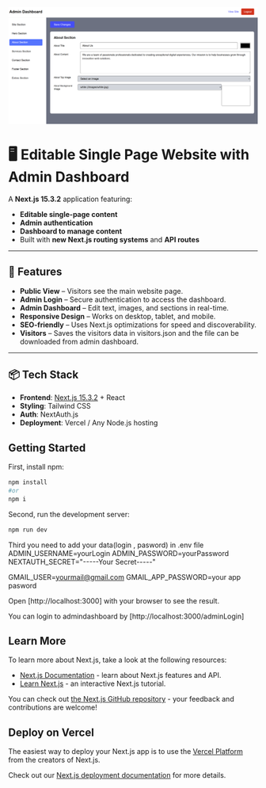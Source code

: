 
![Dashboard Screenshot](/public/images/ss1.png)


# 🖥️ Editable Single Page Website with Admin Dashboard

A **Next.js 15.3.2** application featuring:
- **Editable single-page content**
- **Admin authentication**
- **Dashboard to manage content**
- Built with **new Next.js routing systems** and **API routes**

---

## 🚀 Features
- **Public View** – Visitors see the main website page.
- **Admin Login** – Secure authentication to access the dashboard.
- **Admin Dashboard** – Edit text, images, and sections in real-time.
- **Responsive Design** – Works on desktop, tablet, and mobile.
- **SEO-friendly** – Uses Next.js optimizations for speed and discoverability.
- **Visitors** – Saves the visitors data in visitors.json and the file can be downloaded from admin dashboard.

---

## 📦 Tech Stack
- **Frontend**: [Next.js 15.3.2](https://nextjs.org/) + React
- **Styling**: Tailwind CSS 
- **Auth**: NextAuth.js 
- **Deployment**: Vercel / Any Node.js hosting


## Getting Started

First, install npm:

```bash
npm install
#or
npm i 
```

Second, run the development server:

```bash
npm run dev
```

Third you need to add your data(login , pasword) in .env file 
ADMIN_USERNAME=yourLogin
ADMIN_PASSWORD=yourPassword
NEXTAUTH_SECRET="-----Your Secret-----"

GMAIL_USER=yourmail@gmail.com
GMAIL_APP_PASSWORD=your app pasword 

Open [http://localhost:3000] with your browser to see the result.

You can login to admindashboard by [http://localhost:3000/adminLogin]


## Learn More

To learn more about Next.js, take a look at the following resources:

- [Next.js Documentation](https://nextjs.org/docs) - learn about Next.js features and API.
- [Learn Next.js](https://nextjs.org/learn) - an interactive Next.js tutorial.

You can check out [the Next.js GitHub repository](https://github.com/vercel/next.js) - your feedback and contributions are welcome!

## Deploy on Vercel

The easiest way to deploy your Next.js app is to use the [Vercel Platform](https://vercel.com/new?utm_medium=default-template&filter=next.js&utm_source=create-next-app&utm_campaign=create-next-app-readme) from the creators of Next.js.

Check out our [Next.js deployment documentation](https://nextjs.org/docs/app/building-your-application/deploying) for more details.
